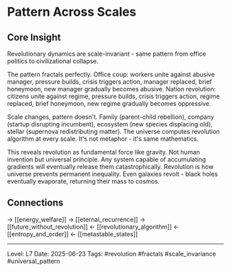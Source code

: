 # Pattern Across Scales

## Core Insight
Revolutionary dynamics are scale-invariant - same pattern from office politics to civilizational collapse.

The pattern fractals perfectly. Office coup: workers unite against abusive manager, pressure builds, crisis triggers action, manager replaced, brief honeymoon, new manager gradually becomes abusive. Nation revolution: citizens unite against regime, pressure builds, crisis triggers action, regime replaced, brief honeymoon, new regime gradually becomes oppressive.

Scale changes, pattern doesn't. Family (parent-child rebellion), company (startup disrupting incumbent), ecosystem (new species displacing old), stellar (supernova redistributing matter). The universe computes revolution algorithm at every scale. It's not metaphor - it's same mathematics.

This reveals revolution as fundamental force like gravity. Not human invention but universal principle. Any system capable of accumulating gradients will eventually release them catastrophically. Revolution is how universe prevents permanent inequality. Even galaxies revolt - black holes eventually evaporate, returning their mass to cosmos.

## Connections
→ [[energy_welfare]]
→ [[eternal_recurrence]]
→ [[future_without_revolution]]
← [[revolutionary_algorithm]]
← [[entropy_and_order]]
← [[metastable_states]]

---
Level: L7
Date: 2025-06-23
Tags: #revolution #fractals #scale_invariance #universal_pattern